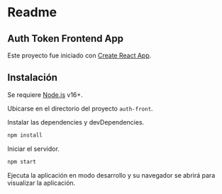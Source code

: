 # Readme

## Auth Token Frontend App

Este proyecto fue iniciado con [Create React App](https://github.com/facebook/create-react-app).

## Instalación

Se requiere [Node.js](https://nodejs.org/) v16+.

Ubicarse en el directorio del proyecto `auth-front`.

Instalar las dependencies y devDependencies.

```sh
npm install
```

Iniciar el servidor.

```sh
npm start
```

Ejecuta la aplicación en modo desarrollo y su navegador se abrirá para visualizar la aplicación.

